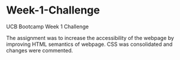 # Week-1-Challenge
UCB Bootcamp Week 1 Challenge

The assignment was to increase the accessibility of the webpage by improving HTML semantics of webpage. CSS was consolidated and changes were commented. 
